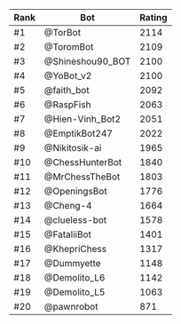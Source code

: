 Rank|Bot|Rating
---|---|---
#1|@TorBot|2114
#2|@ToromBot|2109
#3|@Shineshou90_BOT|2100
#4|@YoBot_v2|2100
#5|@faith_bot|2092
#6|@RaspFish|2063
#7|@Hien-Vinh_Bot2|2051
#8|@EmptikBot247|2022
#9|@Nikitosik-ai|1965
#10|@ChessHunterBot|1840
#11|@MrChessTheBot|1803
#12|@OpeningsBot|1776
#13|@Cheng-4|1664
#14|@clueless-bot|1578
#15|@FataliiBot|1401
#16|@KhepriChess|1317
#17|@Dummyette|1148
#18|@Demolito_L6|1142
#19|@Demolito_L5|1063
#20|@pawnrobot|871
